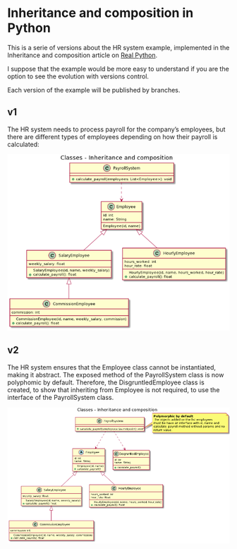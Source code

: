 # Inheritance and composition in Python
This is a serie of versions about the HR system example, implemented in the Inheritance and composition article on [Real Python](https://realpython.com/inheritance-composition-python/#what-are-inheritance-and-composition).

I suppose that the example would be more easy to understand if you are the option to see the evolution with versions control.

Each version of the example will be published by branches.

## v1
The HR system needs to process payroll for the company’s employees, but there are different types of employees depending on how their payroll is calculated:

![UML diagram class of v1 HR system](./uml/v1/class_diagram.png)

## v2
The HR system ensures that the Employee class cannot be instantiated, making it abstract. The exposed method of the PayrollSystem class is now polyphomic by default. Therefore, the DisgruntledEmployee class is created, to show that inheriting from Employee is not required, to use the interface of the PayrollSystem class.

![UML diagram class of v2 HR system](./uml/v2/class_diagram.png)